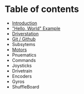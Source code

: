 # Table of contents

* [Introduction](README.md)
* ["Hello, World" Example](hello-world-example.md)
* [Driverstation](driverstation.md)
* [Git / Github](git-github.md)
* Subsytems
* [Motors](motors.md)
* Pnuematics
* Commands
* Joysticks
* Drivetrain
* Encoders
* Gyros
* ShuffleBoard

